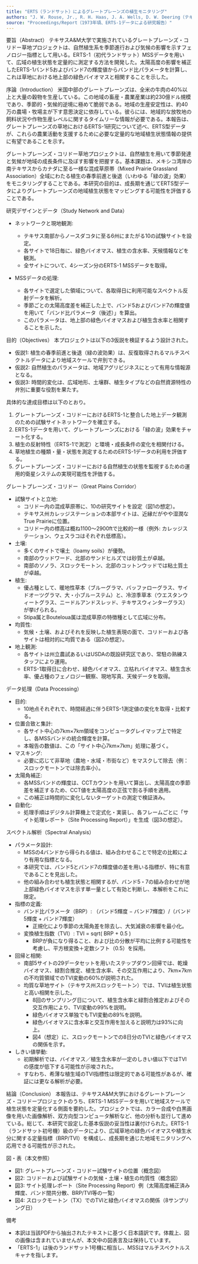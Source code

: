 ```yaml
---
title: "ERTS（ランドサット）によるグレートプレーンズの植生モニタリング"
authors: "J. W. Rouse, Jr., R. H. Haas, J. A. Wells, D. W. Deering（テキサスA&M大学 リモートセンシングセンター）"
source: "Proceedings/Report（1973年頃、ERTS-1データによる研究報告）"
---
```


要旨（Abstract）
テキサスA&M大学で実施されているグレートプレーンズ・コリドー草地プロジェクトは、自然植生系を季節進行および気候の影響を示すフェノロジー指標として用いる。ERTS-1（初代ランドサット）MSSデータを用いて、広域の植生状態を定量的に測定する方法を開発した。太陽高度の影響を補正したERTS-1バンド5およびバンド7の輝度値からバンド比パラメータを計算し、これは草地における地上部の緑色バイオマスと相関することを示した。

序論（Introduction）
米国中部のグレートプレーンズは、全米の牛肉の40%以上と大量の穀物を生産している。この地域の畜産・農業産業は約230億ドル規模であり、季節的・気候的逆境に極めて脆弱である。地域の生産安定性は、約40万の農場・牧場主が下す意思決定に依存している。彼らには、地域的な放牧地の飼料状況や作物生産レベルに関するタイムリーな情報が必要である。本報告は、グレートプレーンズの草地におけるERTS-1研究について述べ、ERTS型データが、これらの農業活動を支援するために必要な定量的な地域植生状態情報の提供に有望であることを示す。

グレートプレーンズ・コリドー草地プロジェクトは、自然植生を用いて季節発達と気候が地域の成長条件に及ぼす影響を把握する。基本課題は、メキシコ湾岸の南テキサスからカナダに至る一様な混成草原帯（Mixed Prairie Grassland Association）全域にわたる植生の春季前進と後退（いわゆる「緑の波」効果）をモニタリングすることである。本研究の目的は、成長期を通じてERTS型データによりグレートプレーンズの地域植生状態をマッピングする可能性を評価することである。

研究デザインとデータ（Study Network and Data）
- ネットワークと現地観測:
  - テキサス南部からノースダコタに至る6州にまたがる10の試験サイトを設定。
  - 各サイトで18日毎に、緑色バイオマス、植生の含水率、天候情報などを観測。
  - 全サイトについて、4シーズン分のERTS-1 MSSデータを取得。

- MSSデータの処理:
  - 各サイトで選定した領域について、各取得日に利用可能なスペクトル反射データを解析。
  - 季節ごとの太陽高度差を補正した上で、バンド5およびバンド7の輝度値を用いて「バンド比パラメータ（後述）」を算出。
  - このパラメータは、地上部の緑色バイオマスおよび植生含水率と相関することを示した。

目的（Objectives）
本プロジェクトは以下の3仮説を検証するよう設計された。
- 仮説1: 植生の春季前進と後退（緑の波効果）は、反復取得されるマルチスペクトルデータにより地域スケールで弁別できる。
- 仮説2: 自然植生のパラメータは、地域アグリビジネスにとって有用な情報源となる。
- 仮説3: 時間的変化は、広域地形、土壌群、植生タイプなどの自然資源特性の弁別に重要な役割を果たす。

具体的な達成目標は以下のとおり。
1) グレートプレーンズ・コリドーにおけるERTS-1と整合した地上データ観測のための試験サイトネットワークを確立する。
2) ERTS-1データを用いて、グレートプレーンズにおける「緑の波」効果をチャート化する。
3) 植生の反射特性（ERTS-1で測定）と環境・成長条件の変化を相関付ける。
4) 草地植生の種類・量・状態を測定するためのERTS-1データの利用を評価する。
5) グレートプレーンズ・コリドーにおける自然植生の状態を監視するための運用的衛星システムの実現可能性を評価する。

グレートプレーンズ・コリドー（Great Plains Corridor）
- 試験サイトと立地:
  - コリドー内の混成草原帯に、10の研究サイトを設定（図1の想定）。
  - テキサス州カレッジステーションの本部サイトは、近縁だがやや湿潤なTrue Prairieに位置。
  - コリドー内の標高は概ね1100〜2900ftで比較的一様（例外: カレッジステーション、ウェスラコはそれぞれ低標高）。
- 土壌:
  - 多くのサイトで壌土（loamy soils）が優勢。
  - 南部のウッドワード、北部のサンドヒルズでは砂質土が卓越。
  - 南部のソノラ、スロックモートン、北部のコットンウッドでは粘土質土が卓越。
- 植生:
  - 優占種として、暖地性草本（ブルーグラマ、バッファローグラス、サイドオーツグラマ、大・小ブルーステム）と、冷涼季草本（ウエスタンウィートグラス、ニードルアンドスレッド、テキサスウィンターグラス）が挙げられる。
  - Stipa属とBouteloua属は混成草原の特徴種として広域に分布。
- 均質性:
  - 気候・土壌、およびそれを反映した植生表現の面で、コリドーおよび各サイトは相対的に均質である（図2の想定）。
- 地上観測:
  - 各サイトは州立農試あるいはUSDAの既設研究区であり、常駐の熟練スタッフにより運用。
  - ERTS-1取得日に合わせ、緑色バイオマス、立枯れバイオマス、植生含水率、優占種のフェノロジー観察、現地写真、天候データを取得。

データ処理（Data Processing）
- 目的:
  - 10地点それぞれで、時間経過に伴うERTS-1測定値の変化を取得・比較する。
- 位置合致と集計:
  - 各サイト中心の7km×7km領域をコンピュータグレイマップ上で特定し、各MSSバンドの統合輝度を計算。
  - 本報告の数値は、この「サイト中心7km×7km」処理に基づく。
- マスキング:
  - 必要に応じて非草地（農地・水域・市街など）をマスクして除去（例：スロックモートンでは除去率小）。
- 太陽角補正:
  - 各MSSバンドの輝度は、CCTカウントを用いて算出し、太陽高度の季節差を補正するため、CCT値を太陽高度の正弦で割る手順を適用。
  - この補正は時間的に変化しないターゲットの測定で検証済み。
- 自動化:
  - 処理手順はデジタル計算機上で定式化・実装し、各フレームごとに「サイト処理レポート（Site Processing Report）」を生成（図3の想定）。

スペクトル解析（Spectral Analysis）
- パラメータ設計:
  - MSSの4バンドから得られる値は、組み合わせることで特定の比較により有用な指標となる。
  - 本研究では、バンド5とバンド7の輝度値の差を用いる指標が、特に有意であることを見出した。
  - 他の組み合わせも植生状態と相関するが、バンド5・7の組み合わせが地上部緑色バイオマスを示す単一量として有効と判断し、本解析をこれに限定。
- 指標の定義:
  - バンド比パラメータ（BRP）: （バンド5輝度 − バンド7輝度）/（バンド5輝度 + バンド7輝度）
    - 正規化により季節の太陽角差を除去し、大気減衰の影響を最小化。
  - 変換植生指数（TVI）: TVI = sqrt( BRP + 0.5 )
    - BRPが負になり得ること、および比の分散が平均に比例する可能性を考慮し、平方根変換＋定数シフト（0.5）を採用。
- 回帰と相関:
  - 南部5サイトの29データセットを用いたステップダウン回帰では、乾燥バイオマス、緑割合推定、植生含水率、その交互作用により、7km×7kmの不均質領域でのTVI変動の60%が説明された。
  - 均質な草地サイト（テキサス州スロックモートン）では、TVIは植生状態と高い相関を示した。
    - 8回のサンプリング日について、植生含水率と緑割合推定およびその交互作用により、TVI変動の99%を説明。
    - 緑色バイオマス単独でもTVI変動の89%を説明。
    - 緑色バイオマスに含水率と交互作用を加えると説明力は93%に向上。
    - 図4（想定）に、スロックモートンでの8日分のTVIと緑色バイオマスの関係を示す。
- しきい値挙動:
  - 初期解析では、バイオマス／植生含水率が一定のしきい値以下ではTVIの感度が低下する可能性が示唆された。
  - すなわち、希薄な植生域のTVI指標性は限定的である可能性があるが、確証には更なる解析が必要。

結論（Conclusion）
本報告は、テキサスA&M大学におけるグレートプレーンズ・コリドープロジェクトのうち、ERTS-1 MSSデータを用いて地域スケールで植生状態を定量化する側面を要約した。プロジェクトでは、カラー合成や白黒画像を用いた画像解析、双方向型コンピュータ解析など、他の分析も並行して進めている。総じて、本研究で設定した基本仮説の妥当性は裏付けられた。ERTS-1（ランドサット初号機）級のデータにより、広域草地の緑色バイオマスや植生水分に関する定量指標（BRP/TVI）を構成し、成長期を通じた地域モニタリングへ応用できる可能性が示された。

図・表（本文参照）
- 図1: グレートプレーンズ・コリドー試験サイトの位置（概念図）
- 図2: コリドーおよび試験サイトの気候・土壌・植生の均質性（概念図）
- 図3: サイト処理レポート（Site Processing Report）例（太陽高度補正済み輝度、バンド間共分散、BRP/TVI等の一覧）
- 図4: スロックモートン（TX）でのTVIと緑色バイオマスの関係（8サンプリング日）

備考
- 本訳は当該PDFから抽出されたテキストに基づく日本語訳です。体裁上、図の画像は含まれていませんが、本文中の図表言及は保持しています。
- 「ERTS-1」は後のランドサット1号機に相当し、MSSはマルチスペクトルスキャナを指します。
